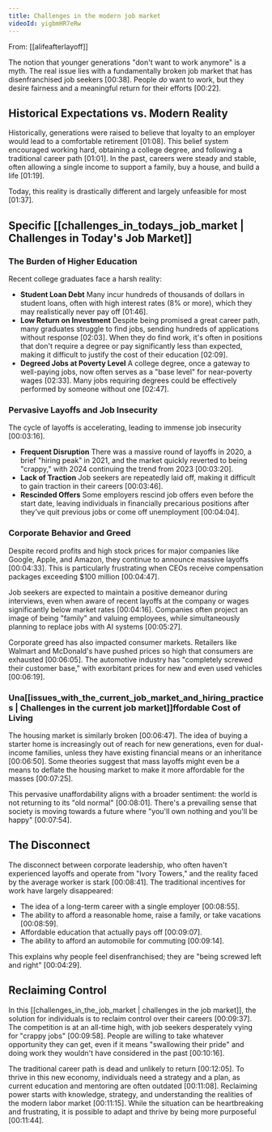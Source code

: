 ```yaml
---
title: Challenges in the modern job market
videoId: yigbmHR7eRw
---
```


From: [[alifeafterlayoff]] <br/> 

The notion that younger generations "don't want to work anymore" is a myth. The real issue lies with a fundamentally broken job market that has disenfranchised job seekers <a class="yt-timestamp" data-t="00:00:38">[00:38]</a>. People *do* want to work, but they desire fairness and a meaningful return for their efforts <a class="yt-timestamp" data-t="00:2:22">[00:22]</a>.

## Historical Expectations vs. Modern Reality
Historically, generations were raised to believe that loyalty to an employer would lead to a comfortable retirement <a class="yt-timestamp" data-t="00:01:08">[01:08]</a>. This belief system encouraged working hard, obtaining a college degree, and following a traditional career path <a class="yt-timestamp" data-t="00:01:01">[01:01]</a>. In the past, careers were steady and stable, often allowing a single income to support a family, buy a house, and build a life <a class="yt-timestamp" data-t="00:01:19">[01:19]</a>.

Today, this reality is drastically different and largely unfeasible for most <a class="yt-timestamp" data-t="00:01:37">[01:37]</a>.

## Specific [[challenges_in_todays_job_market | Challenges in Today's Job Market]]

### The Burden of Higher Education
Recent college graduates face a harsh reality:
*   **Student Loan Debt** Many incur hundreds of thousands of dollars in student loans, often with high interest rates (8% or more), which they may realistically never pay off <a class="yt-timestamp" data-t="00:01:46">[01:46]</a>.
*   **Low Return on Investment** Despite being promised a great career path, many graduates struggle to find jobs, sending hundreds of applications without response <a class="yt-timestamp" data-t="00:02:03">[02:03]</a>. When they do find work, it's often in positions that don't require a degree or pay significantly less than expected, making it difficult to justify the cost of their education <a class="yt-timestamp" data-t="00:02:09">[02:09]</a>.
*   **Degreed Jobs at Poverty Level** A college degree, once a gateway to well-paying jobs, now often serves as a "base level" for near-poverty wages <a class="yt-timestamp" data-t="00:02:33">[02:33]</a>. Many jobs requiring degrees could be effectively performed by someone without one <a class="yt-timestamp" data-t="00:02:47">[02:47]</a>.

### Pervasive Layoffs and Job Insecurity
The cycle of layoffs is accelerating, leading to immense job insecurity <a class="yt-timestamp" data-t="00:03:16">[00:03:16]</a>.
*   **Frequent Disruption** There was a massive round of layoffs in 2020, a brief "hiring peak" in 2021, and the market quickly reverted to being "crappy," with 2024 continuing the trend from 2023 <a class="yt-timestamp" data-t="00:03:20">[00:03:20]</a>.
*   **Lack of Traction** Job seekers are repeatedly laid off, making it difficult to gain traction in their careers <a class="yt-timestamp" data-t="00:03:46">[00:03:46]</a>.
*   **Rescinded Offers** Some employers rescind job offers even before the start date, leaving individuals in financially precarious positions after they've quit previous jobs or come off unemployment <a class="yt-timestamp" data-t="00:04:04">[00:04:04]</a>.

### Corporate Behavior and Greed
Despite record profits and high stock prices for major companies like Google, Apple, and Amazon, they continue to announce massive layoffs <a class="yt-timestamp" data-t="00:04:33">[00:04:33]</a>. This is particularly frustrating when CEOs receive compensation packages exceeding $100 million <a class="yt-timestamp" data-t="00:04:47">[00:04:47]</a>.

Job seekers are expected to maintain a positive demeanor during interviews, even when aware of recent layoffs at the company or wages significantly below market rates <a class="yt-timestamp" data-t="00:04:16">[00:04:16]</a>. Companies often project an image of being "family" and valuing employees, while simultaneously planning to replace jobs with AI systems <a class="yt-timestamp" data-t="00:05:27">[00:05:27]</a>.

Corporate greed has also impacted consumer markets. Retailers like Walmart and McDonald's have pushed prices so high that consumers are exhausted <a class="yt-timestamp" data-t="00:06:05">[00:06:05]</a>. The automotive industry has "completely screwed their customer base," with exorbitant prices for new and even used vehicles <a class="yt-timestamp" data-t="00:06:19">[00:06:19]</a>.

### Una[[issues_with_the_current_job_market_and_hiring_practices | Challenges in the current job market]]ffordable Cost of Living
The housing market is similarly broken <a class="yt-timestamp" data-t="00:06:47">[00:06:47]</a>. The idea of buying a starter home is increasingly out of reach for new generations, even for dual-income families, unless they have existing financial means or an inheritance <a class="yt-timestamp" data-t="00:06:50">[00:06:50]</a>. Some theories suggest that mass layoffs might even be a means to deflate the housing market to make it more affordable for the masses <a class="yt-timestamp" data-t="00:07:25">[00:07:25]</a>.

This pervasive unaffordability aligns with a broader sentiment: the world is not returning to its "old normal" <a class="yt-timestamp" data-t="00:08:01">[00:08:01]</a>. There's a prevailing sense that society is moving towards a future where "you'll own nothing and you'll be happy" <a class="yt-timestamp" data-t="00:07:54">[00:07:54]</a>.

## The Disconnect
The disconnect between corporate leadership, who often haven't experienced layoffs and operate from "Ivory Towers," and the reality faced by the average worker is stark <a class="yt-timestamp" data-t="00:08:41">[00:08:41]</a>. The traditional incentives for work have largely disappeared:
*   The idea of a long-term career with a single employer <a class="yt-timestamp" data-t="00:08:55">[00:08:55]</a>.
*   The ability to afford a reasonable home, raise a family, or take vacations <a class="yt-timestamp" data-t="00:08:59">[00:08:59]</a>.
*   Affordable education that actually pays off <a class="yt-timestamp" data-t="00:09:07">[00:09:07]</a>.
*   The ability to afford an automobile for commuting <a class="yt-timestamp" data-t="00:09:14">[00:09:14]</a>.

This explains why people feel disenfranchised; they are "being screwed left and right" <a class="yt-timestamp" data-t="00:04:29">[00:04:29]</a>.

## Reclaiming Control
In this [[challenges_in_the_job_market | challenges in the job market]], the solution for individuals is to reclaim control over their careers <a class="yt-timestamp" data-t="00:09:37">[00:09:37]</a>. The competition is at an all-time high, with job seekers desperately vying for "crappy jobs" <a class="yt-timestamp" data-t="00:09:58">[00:09:58]</a>. People are willing to take whatever opportunity they can get, even if it means "swallowing their pride" and doing work they wouldn't have considered in the past <a class="yt-timestamp" data-t="00:10:16">[00:10:16]</a>.

The traditional career path is dead and unlikely to return <a class="yt-timestamp" data-t="00:12:05">[00:12:05]</a>. To thrive in this new economy, individuals need a strategy and a plan, as current education and mentoring are often outdated <a class="yt-timestamp" data-t="00:11:08">[00:11:08]</a>. Reclaiming power starts with knowledge, strategy, and understanding the realities of the modern labor market <a class="yt-timestamp" data-t="00:11:15">[00:11:15]</a>. While the situation can be heartbreaking and frustrating, it is possible to adapt and thrive by being more purposeful <a class="yt-timestamp" data-t="00:11:44">[00:11:44]</a>.